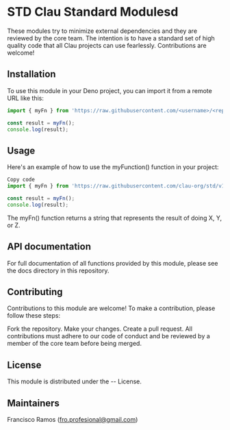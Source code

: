 # STD Clau Standard Modulesd

These modules try to minimize external dependencies and they are reviewed by the core team. The intention is to have a standard set of high quality code that all Clau projects can use fearlessly.  Contributions are welcome!


## Installation

To use this module in your Deno project, you can import it from a remote URL like this:

```typescript
import { myFn } from 'https://raw.githubusercontent.com/<username>/<repo>/v1.0.0/mod.ts';

const result = myFn();
console.log(result);
```


## Usage

Here's an example of how to use the myFunction() function in your project:

```typescript
Copy code
import { myFn } from 'https://raw.githubusercontent.com/clau-org/std/v1.0.0/mod.ts';

const result = myFn();
console.log(result);
```

The myFn() function returns a string that represents the result of doing X, Y, or Z.


## API documentation

For full documentation of all functions provided by this module, please see the docs directory in this repository.


## Contributing

Contributions to this module are welcome! To make a contribution, please follow these steps:

Fork the repository.
Make your changes.
Create a pull request.
All contributions must adhere to our code of conduct and be reviewed by a member of the core team before being merged.


## License

This module is distributed under the -- License.


## Maintainers

Francisco Ramos (fro.profesional@gmail.com)

